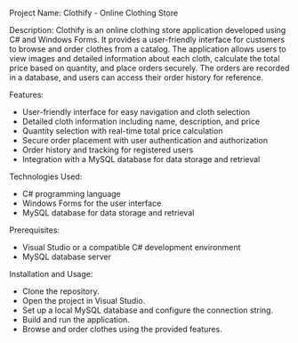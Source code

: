Project Name: Clothify - Online Clothing Store

Description:
Clothify is an online clothing store application developed using C# and Windows Forms. It provides a user-friendly interface for customers to browse and order clothes from a catalog. The application allows users to view images and detailed information about each cloth, calculate the total price based on quantity, and place orders securely. The orders are recorded in a database, and users can access their order history for reference.

Features:
- User-friendly interface for easy navigation and cloth selection
- Detailed cloth information including name, description, and price
- Quantity selection with real-time total price calculation
- Secure order placement with user authentication and authorization
- Order history and tracking for registered users
- Integration with a MySQL database for data storage and retrieval

Technologies Used:
- C# programming language
- Windows Forms for the user interface
- MySQL database for data storage and retrieval

Prerequisites:
- Visual Studio or a compatible C# development environment
- MySQL database server

Installation and Usage:
- Clone the repository.
- Open the project in Visual Studio.
- Set up a local MySQL database and configure the connection string.
- Build and run the application.
- Browse and order clothes using the provided features.
